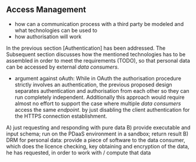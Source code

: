 ## Access Management



+   how can a communication process with a third party be modeled and what technologies can be used 
    to
+   how authorisation will work
    
    

In the previous section [Authentication] has been addressed. The Subsequent section discusses how 
the mentioned technologies has to be assembled in order to meet the requirements (TODO), so that
personal data can be accessed by external *data consumers*.



+   argument against oAuth:
While in OAuth the authorisation procedure strictly involves an authentication, the previous 
proposed design separates authentication and authorisation from each other so they can run 
completely independent. Additionally this approach would require almost no effort to support
the case where multiple *data consumers* access the same *endpoint*.
by just disabling the client authentication for the HTTPS connection establishment.



A)  just requesting and responding with pure data
B)  provide executable and input schema; run on the PDaaS environment in a sandbox; return result
B)  DRM for personal data: provide a piece of software to the data consumer, which does the licence 
    checking, key obtaining and encryption of the data, he has requested, in order to work 
    with / compute that data
